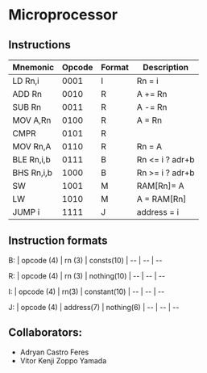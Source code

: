 # Microprocessor

## Instructions

| Mnemonic   | Opcode | Format | Description
| --         |--      |--      | --
| LD Rn,i    | 0001   |  I     | Rn = i
| ADD Rn     | 0010   |  R     | A += Rn
| SUB Rn     | 0011   |  R     | A -= Rn
| MOV A,Rn   | 0100   |  R     | A = Rn
| CMPR       | 0101   |  R     | 
| MOV Rn,A   | 0110   |  R     | Rn = A
| BLE Rn,i,b | 0111   |  B     | Rn <= i ? adr+b 
| BHS Rn,i,b | 1000   |  B     | Rn >= i ? adr+b
| SW         | 1001   |  M     | RAM[Rn]= A
| LW         | 1010   |  M     | A =  RAM[Rn]
| JUMP i     | 1111   |  J     | address = i

## Instruction formats

B:
| opcode (4) | rn (3) | consts(10) 
| --      | --    | --  

R:
| opcode (4) | rn (3) | nothing(10)
| --      | --    | --    

I: 
| opcode (4)  | rn(3) | constant(10)
| --      | --    | --

J: 
| opcode (4)  | address(7) | nothing(6)
| --      | --    | --

## Collaborators:
- Adryan Castro Feres
- Vitor Kenji Zoppo Yamada
